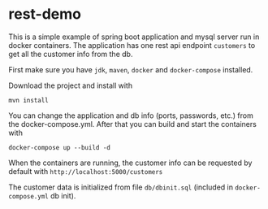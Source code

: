 # rest-demo

This is a simple example of spring boot application and mysql server run in docker containers. The application has one rest api endpoint `customers` to get all the customer info from the db.

First make sure you have `jdk`, `maven`, `docker` and `docker-compose` installed.

Download the project and install with

```
mvn install
```

You can change the application and db info (ports, passwords, etc.) from the docker-compose.yml. After that you can build and start the containers with

```
docker-compose up --build -d
```

When the containers are running, the customer info can be requested by default with `http://localhost:5000/customers`

The customer data is initialized from file `db/dbinit.sql` (included in `docker-compose.yml` db init).
